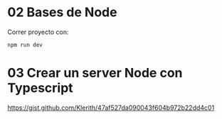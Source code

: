 # 02 Bases de Node


Correr proyecto con:
```
npm run dev
```


# 03 Crear un server Node con Typescript

https://gist.github.com/Klerith/47af527da090043f604b972b22dd4c01